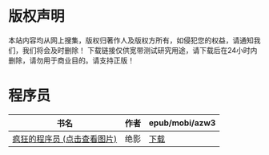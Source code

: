 # 版权声明

本站内容均从网上搜集，版权归著作人及版权方所有，如侵犯您的权益，请通知我们，我们将会及时删除！ 下载链接仅供宽带测试研究用途，请下载后在24小时内删除，请勿用于商业目的。请支持正版！

# 程序员

| 书名 | 作者 | epub/mobi/azw3 |
| --- | --- | --- |
| [疯狂的程序员 (点击查看图片)](https://www.dushupai.com/attachment/2024/06/01/46b73a60b3ec5abc.jpg) | 绝影 | [下载](https://url89.ctfile.com/f/31084289-1357005982-212b99?p=8866) |
